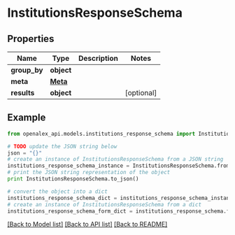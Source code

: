 # InstitutionsResponseSchema


## Properties
Name | Type | Description | Notes
------------ | ------------- | ------------- | -------------
**group_by** | **object** |  | 
**meta** | [**Meta**](Meta.md) |  | 
**results** | **object** |  | [optional] 

## Example

```python
from openalex_api.models.institutions_response_schema import InstitutionsResponseSchema

# TODO update the JSON string below
json = "{}"
# create an instance of InstitutionsResponseSchema from a JSON string
institutions_response_schema_instance = InstitutionsResponseSchema.from_json(json)
# print the JSON string representation of the object
print InstitutionsResponseSchema.to_json()

# convert the object into a dict
institutions_response_schema_dict = institutions_response_schema_instance.to_dict()
# create an instance of InstitutionsResponseSchema from a dict
institutions_response_schema_form_dict = institutions_response_schema.from_dict(institutions_response_schema_dict)
```
[[Back to Model list]](../README.md#documentation-for-models) [[Back to API list]](../README.md#documentation-for-api-endpoints) [[Back to README]](../README.md)


